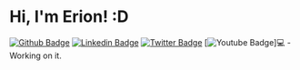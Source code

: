 # Hi, I'm Erion! :D

[![Github Badge](https://img.shields.io/badge/-Github-000?style=flat-square&logo=Github&logoColor=white&link=https://github.com/erionmaia)](https://github.com/erionmaia)
[![Linkedin Badge](https://img.shields.io/badge/-LinkedIn-blue?style=flat-square&logo=Linkedin&logoColor=white&link=https://www.linkedin.com/in/erionmaia/)](https://www.linkedin.com/in/erionmaia/)
[![Twitter Badge](https://img.shields.io/badge/-Twitter-1ca0f1?style=flat-square&labelColor=1ca0f1&logo=twitter&logoColor=white&link=https://twitter.com/erionschlenger)](https://twitter.com/erionschlenger)
[![Youtube Badge](https://img.shields.io/badge/-YouTube-ff0000?style=flat-square&labelColor=ff0000&logo=youtube&logoColor=white&link=https://www.youtube.com/user/TreinaWeb)]💻 - Working on it.


